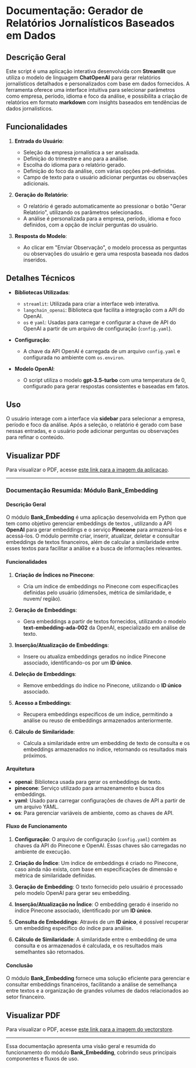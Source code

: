 # Documentação: Gerador de Relatórios Jornalísticos Baseados em Dados

## Descrição Geral
Este script é uma aplicação interativa desenvolvida com **Streamlit** que utiliza o modelo de linguagem **ChatOpenAI** para gerar relatórios jornalísticos detalhados e personalizados com base em dados fornecidos. A ferramenta oferece uma interface intuitiva para selecionar parâmetros como empresa, período, idioma e foco da análise, e possibilita a criação de relatórios em formato **markdown** com insights baseados em tendências de dados jornalísticos.

## Funcionalidades
1. **Entrada do Usuário**:
   - Seleção da empresa jornalística a ser analisada.
   - Definição do trimestre e ano para a análise.
   - Escolha do idioma para o relatório gerado.
   - Definição do foco da análise, com várias opções pré-definidas.
   - Campo de texto para o usuário adicionar perguntas ou observações adicionais.

2. **Geração do Relatório**:
   - O relatório é gerado automaticamente ao pressionar o botão "Gerar Relatório", utilizando os parâmetros selecionados.
   - A análise é personalizada para a empresa, período, idioma e foco definidos, com a opção de incluir perguntas do usuário.

3. **Resposta do Modelo**:
   - Ao clicar em "Enviar Observação", o modelo processa as perguntas ou observações do usuário e gera uma resposta baseada nos dados inseridos.

## Detalhes Técnicos
- **Bibliotecas Utilizadas**:
  - `streamlit`: Utilizada para criar a interface web interativa.
  - `langchain_openai`: Biblioteca que facilita a integração com a API do OpenAI.
  - `os` e `yaml`: Usadas para carregar e configurar a chave de API do OpenAI a partir de um arquivo de configuração (`config.yaml`).

- **Configuração**:
  - A chave da API OpenAI é carregada de um arquivo `config.yaml` e configurada no ambiente com `os.environ`.

- **Modelo OpenAI**:
  - O script utiliza o modelo **gpt-3.5-turbo** com uma temperatura de 0, configurado para gerar respostas consistentes e baseadas em fatos.

## Uso
O usuário interage com a interface via **sidebar** para selecionar a empresa, período e foco da análise. Após a seleção, o relatório é gerado com base nessas entradas, e o usuário pode adicionar perguntas ou observações para refinar o conteúdo.




## Visualizar PDF
Para visualizar o PDF, acesse [este link para a imagem da aplicacao](aplicacao.pdf).





---



### Documentação Resumida: Módulo **Bank_Embedding**

#### Descrição Geral
O módulo **Bank_Embedding** é uma aplicação desenvolvida em Python que tem como objetivo gerenciar embeddings de textos , utilizando a API **OpenAI** para gerar embeddings e o serviço **Pinecone** para armazená-los e acessá-los. O módulo permite criar, inserir, atualizar, deletar e consultar embeddings de textos financeiros, além de calcular a similaridade entre esses textos para facilitar a análise e a busca de informações relevantes.

#### Funcionalidades
1. **Criação de Índices no Pinecone**:
   - Cria um índice de embeddings no Pinecone com especificações definidas pelo usuário (dimensões, métrica de similaridade, e nuvem/ região).

2. **Geração de Embeddings**:
   - Gera embeddings a partir de textos fornecidos, utilizando o modelo **text-embedding-ada-002** da OpenAI, especializado em análise de texto.

3. **Inserção/Atualização de Embeddings**:
   - Insere ou atualiza embeddings gerados no índice Pinecone associado, identificando-os por um **ID único**.

4. **Deleção de Embeddings**:
   - Remove embeddings do índice no Pinecone, utilizando o **ID único** associado.

5. **Acesso a Embeddings**:
   - Recupera embeddings específicos de um índice, permitindo a análise ou reuso de embeddings armazenados anteriormente.

6. **Cálculo de Similaridade**:
   - Calcula a similaridade entre um embedding de texto de consulta e os embeddings armazenados no índice, retornando os resultados mais próximos.

#### Arquitetura
- **openai**: Biblioteca usada para gerar os embeddings de texto.
- **pinecone**: Serviço utilizado para armazenamento e busca dos embeddings.
- **yaml**: Usado para carregar configurações de chaves de API a partir de um arquivo YAML.
- **os**: Para gerenciar variáveis de ambiente, como as chaves de API.

#### Fluxo de Funcionamento
1. **Configuração**: O arquivo de configuração (`config.yaml`) contém as chaves da API do Pinecone e OpenAI. Essas chaves são carregadas no ambiente de execução.
   
2. **Criação do Índice**: Um índice de embeddings é criado no Pinecone, caso ainda não exista, com base em especificações de dimensão e métrica de similaridade definidas.
   
3. **Geração de Embedding**: O texto fornecido pelo usuário é processado pelo modelo OpenAI para gerar seu embedding.

4. **Inserção/Atualização no Índice**: O embedding gerado é inserido no índice Pinecone associado, identificado por um **ID único**.

5. **Consulta de Embeddings**: Através de um **ID único**, é possível recuperar um embedding específico do índice para análise.

6. **Cálculo de Similaridade**: A similaridade entre o embedding de uma consulta e os armazenados é calculada, e os resultados mais semelhantes são retornados.

#### Conclusão
O módulo **Bank_Embedding** fornece uma solução eficiente para gerenciar e consultar embeddings financeiros, facilitando a análise de semelhança entre textos e a organização de grandes volumes de dados relacionados ao setor financeiro.


## Visualizar PDF
Para visualizar o PDF, acesse [este link para a imagem do vectorstore](picone.pdf).

--- 

Essa documentação apresenta uma visão geral e resumida do funcionamento do módulo **Bank_Embedding**, cobrindo seus principais componentes e fluxos de uso.
